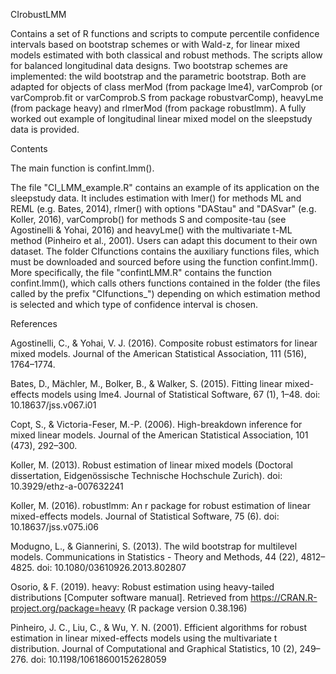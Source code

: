 CIrobustLMM

Contains a set of R functions and scripts to compute percentile confidence intervals based on bootstrap schemes or with Wald-z, for linear mixed models estimated with both classical and robust methods. The scripts allow for balanced longitudinal data designs. Two bootstrap schemes are implemented: the wild bootstrap and the parametric bootstrap. Both are adapted for objects of class merMod (from package lme4), varComprob (or varComprob.fit or varComprob.S from package robustvarComp), heavyLme (from package heavy) and rlmerMod (from package robustlmm). A fully worked out example of longitudinal linear mixed model on the sleepstudy data is provided.

Contents

The main function is confint.lmm(). 

The file "CI_LMM_example.R" contains an example of its application on the sleepstudy data. It includes estimation with lmer() for methods ML and REML (e.g. Bates, 2014), rlmer() with options "DAStau" and "DASvar" (e.g. Koller, 2016), varComprob() for methods S and composite-tau (see Agostinelli & Yohai, 2016) and heavyLme() with the multivariate t-ML method (Pinheiro et al., 2001). Users can adapt this document to their own dataset.
The folder CIfunctions contains the auxiliary functions files, which must be downloaded and sourced before using the function confint.lmm().  More specifically, the file "confintLMM.R" contains the function confint.lmm(), which calls others functions contained in the folder (the files called by the prefix "CIfunctions_") depending on which estimation method is selected and which type of confidence interval is chosen.



  
  
 
References

Agostinelli, C., & Yohai, V. J. (2016). Composite robust estimators for linear mixed
models. Journal of the American Statistical Association, 111 (516), 1764–1774.

Bates, D., Mächler, M., Bolker, B., & Walker, S. (2015). Fitting linear mixed-effects models
using lme4. Journal of Statistical Software, 67 (1), 1–48. doi: 10.18637/jss.v067.i01

Copt, S., & Victoria-Feser, M.-P. (2006). High-breakdown inference for mixed linear
models. Journal of the American Statistical Association, 101 (473), 292–300.

Koller, M. (2013). Robust estimation of linear mixed models (Doctoral dissertation, Eidgenössische Technische Hochschule
Zurich). doi: 10.3929/ethz-a-007632241

Koller, M. (2016). robustlmm: An r package for robust estimation of linear mixed-effects
models. Journal of Statistical Software, 75 (6). doi: 10.18637/jss.v075.i06

Modugno, L., & Giannerini, S. (2013). The wild bootstrap for multilevel models.
Communications in Statistics - Theory and Methods, 44 (22), 4812–4825. doi:
10.1080/03610926.2013.802807

Osorio, & F. (2019). heavy: Robust estimation using heavy-tailed distributions [Computer
software manual]. Retrieved from https://CRAN.R-project.org/package=heavy
(R package version 0.38.196)

Pinheiro, J. C., Liu, C., & Wu, Y. N. (2001). Efficient algorithms for robust
estimation in linear mixed-effects models using the multivariate t distribution.
Journal of Computational and Graphical Statistics, 10 (2), 249–276. doi:
10.1198/10618600152628059
  

